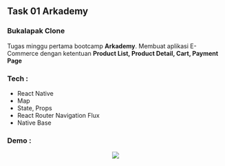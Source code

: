 ## Task 01 Arkademy

### Bukalapak Clone

Tugas minggu pertama bootcamp **Arkademy**. Membuat aplikasi E-Commerce dengan ketentuan **Product List, Product Detail, Cart, Payment Page**

### Tech :

- React Native
- Map
- State, Props
- React Router Navigation Flux
- Native Base

### Demo :

<div align="center">
  <img src="assets/docs/Demo.gif"/>
</div>
